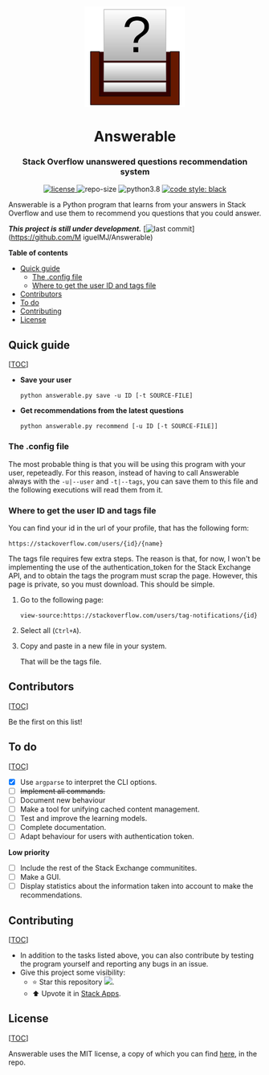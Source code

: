 <p align="center">
    <img src="doc/logo.svg" height="200px" alt="logo" title="Answerable">
</p>
<h1 align="center">Answerable</h1>
<h3 align="center">Stack Overflow unanswered questions recommendation system</h3>
<p align="center">
	<a href="LICENSE">
        <img alt="license" src="https://img.shields.io/badge/license-MIT-informational">
    </a>
	<img alt="repo-size" src="https://img.shields.io/github/repo-size/MiguelMJ/Answerable">
	<img alt="python3.8" src="https://img.shields.io/badge/python-3.8-informational">  
	<a href="https://github.com/psf/black">
        <img alt="code style: black" src="https://img.shields.io/badge/code%20style-black-000000.svg">
    </a>
</p>

Answerable is a Python program that learns from your answers in Stack Overflow and use them to recommend you questions that you could answer.

___This project is still under development.___ [![last commit](https://img.shields.io/github/last-commit/MiguelMJ/Answerable)](https://github.com/M
iguelMJ/Answerable)

**Table of contents**

<span id="toc"></span>

  - [Quick guide](#Quick-guide25)
    - [The .config file](#The-.config-file42)
    - [Where to get the user ID and tags file](#Where-to-get-the-user-ID-and-tags-file46)
  - [Contributors](#Contributors68)
  - [To do](#To-do74)
  - [Contributing](#Contributing92)
  - [License](#License101)

<h2 id="Quick-guide25">Quick guide</h2> 

[[TOC](#toc)]

- **Save your user**

	```
	python answerable.py save -u ID [-t SOURCE-FILE]
	```
	
- **Get recommendations from the latest questions**

	```
	python answerable.py recommend [-u ID [-t SOURCE-FILE]]
	```


<h3 id="The-.config-file42">The .config file</h3> 

The most probable thing is that you will be using this program with your user, repeteadly. For this reason, instead of having to call Answerable always with the `-u|--user` and `-t|--tags`, you can save them to this file and the following executions will read them from it.

<h3 id="Where-to-get-the-user-ID-and-tags-file46">Where to get the user ID and tags file</h3> 

You can find your id in the url of your profile, that has the following form:

```
https://stackoverflow.com/users/{id}/{name}
```

The tags file requires few extra steps. The reason is that, for now, I won't be implementing the use of the authentication_token for the Stack Exchange API, and to obtain the tags the program must scrap the page. However, this page is private, so you must download. This should be simple. 

1. Go to the following page:

   ```
   view-source:https://stackoverflow.com/users/tag-notifications/{id}
   ```

2. Select all (`Ctrl+A`).

3. Copy and paste in a new file in your system.

   That will be the tags file.

<h2 id="Contributors68">Contributors</h2> 

[[TOC](#toc)]

Be the first on this list!

<h2 id="To-do74">To do</h2> 

[[TOC](#toc)]

- [x] Use `argparse` to interpret the CLI options.
- [ ] ~~Implement all commands.~~
- [ ] Document new behaviour
- [ ] Make a tool for unifying cached content management.
- [ ] Test and improve the learning models.
- [ ] Complete documentation.
- [ ] Adapt behaviour for users with authentication token.

**Low priority**

- [ ] Include the rest of the Stack Exchange communitites.
- [ ] Make a GUI.
- [ ] Display statistics about the information taken into account to make the recommendations.

<h2 id="Contributing92">Contributing</h2> 

[[TOC](#toc)]

- In addition to the tasks listed above, you can also contribute by testing the program yourself and reporting any bugs in an issue.
- Give this project some visibility:
  - :star: Star this repository ![](https://img.shields.io/github/stars/MiguelMJ/Answerable?style=social).
  - :arrow_up: Upvote it in [Stack Apps](https://stackapps.com/questions/8805/placeholder-answerable-a-recomendator-of-unanswered-questions).

<h2 id="License101">License</h2> 

[[TOC](#toc)]

Answerable uses the MIT license, a copy of which you can find [here](LICENSE), in the repo.

